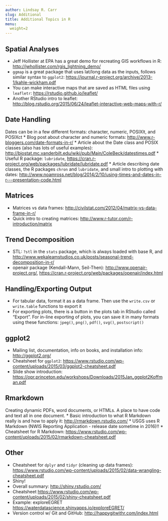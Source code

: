 ```yaml
---
author: Lindsay R. Carr
slug: Additional
title: Additional Topics in R
menu:
  weight=2
---
```

Spatial Analyses
----------------

-   Jeff Hollister at EPA has a great demo for recreating GIS workflows in R: <http://jwhollister.com/rgis_lightning_demo/>
-   `ggmap` is a great package that uses lat/long data as the inputs, follows similar syntax to `ggplot2`: <https://journal.r-project.org/archive/2013-1/kahle-wickham.pdf>
-   You can make interactive maps that are saved as HTML files using `leafletr`: <https://rstudio.github.io/leaflet/>
-   Another RStudio intro to leaflet: <http://blog.rstudio.org/2015/06/24/leaflet-interactive-web-maps-with-r/>

Date Handling
-------------

Dates can be in a few different formats: character, numeric, POSIXlt, and POSIXct \* Blog post about character and numeric formats: <http://www.r-bloggers.com/date-formats-in-r/> \* Article about the Date class and POSIX classes (also has lots of useful examples): <http://biostat.mc.vanderbilt.edu/wiki/pub/Main/ColeBeck/datestimes.pdf> \* Useful R package: `lubridate`, <https://cran.r-project.org/web/packages/lubridate/lubridate.pdf> \* Article describing date classes, the R packages `chron` and `lubridate`, and small intro to plotting with dates: <http://www.noamross.net/blog/2014/2/10/using-times-and-dates-in-r---presentation-code.html>

Matrices
--------

-   Matrices vs data frames: <http://civilstat.com/2012/04/matrix-vs-data-frame-in-r/>
-   Quick intro to creating matrices: <http://www.r-tutor.com/r-introduction/matrix>

Trend Decomposition
-------------------

-   STL: `?stl` in the `stats` package, which is always loaded with base R, and <http://www.wekaleamstudios.co.uk/posts/seasonal-trend-decomposition-in-r/>
-   openair package (Kendall-Mann, Seil-Then): <http://www.openair-project.org/>, <https://cran.r-project.org/web/packages/openair/index.html>

Handling/Exporting Output
-------------------------

-   For tabular data, format it as a data frame. Then use the `write.csv` or `write.table` functions to export it
-   For exporting plots, there is a button in the plots tab in RStudio called “Export”. For in-line exporting of plots, you can save it in many formats using these functions: `jpeg()`, `png()`, `pdf()`, `svg()`, `postscript()`

ggplot2
-------

-   Mailing list, documentation, info on books, and installation info: <http://ggplot2.org/>
-   Cheatsheet for `ggplot2`: <https://www.rstudio.com/wp-content/uploads/2015/03/ggplot2-cheatsheet.pdf>
-   Slide show introduction: <https://opr.princeton.edu/workshops/Downloads/2015Jan_ggplot2Koffman.pdf>

Rmarkdown
---------

Creating dynamic PDFs, word documents, or HTMLs. A place to have code and text all in one document. \* Basic introduction to what R Markdown really is and how to apply it: <http://rmarkdown.rstudio.com/> \* USGS uses R Markdown (NWIS Reporting Application - release date sometime in 2016)!! \* Cheatsheet for R Markdown: <https://www.rstudio.com/wp-content/uploads/2015/02/rmarkdown-cheatsheet.pdf>

Other
-----

-   Cheatsheet for `dplyr` and `tidyr` (cleaning up data frames): <https://www.rstudio.com/wp-content/uploads/2015/02/data-wrangling-cheatsheet.pdf>
-   Shiny!
-   Overall summary: <http://shiny.rstudio.com/>
-   Cheatsheet <https://www.rstudio.com/wp-content/uploads/2015/02/shiny-cheatsheet.pdf>
-   Example: exploreEGRET <https://waterdatascience.shinyapps.io/exploreEGRET/>
-   Version control w/ Git and GitHub: <http://happygitwithr.com/index.html>
